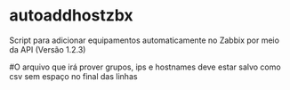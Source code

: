 # autoaddhostzbx
Script para adicionar equipamentos automaticamente no Zabbix por meio da API (Versão 1.2.3)

#O arquivo que irá prover grupos, ips e hostnames deve estar salvo como csv sem espaço no final das linhas
